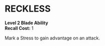 # RECKLESS

**Level 2 Blade Ability**  
**Recall Cost:** 1

Mark a Stress to gain advantage on an attack.